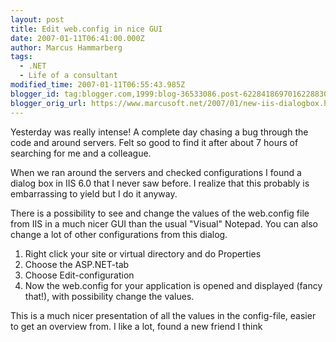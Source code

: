 ```yaml
---
layout: post
title: Edit web.config in nice GUI
date: 2007-01-11T06:41:00.000Z
author: Marcus Hammarberg
tags:
  - .NET
  - Life of a consultant
modified_time: 2007-01-11T06:55:43.985Z
blogger_id: tag:blogger.com,1999:blog-36533086.post-6228418697016228830
blogger_orig_url: https://www.marcusoft.net/2007/01/new-iis-dialogbox.html
---
```


Yesterday was really intense! A complete day chasing a bug through the code and around servers. Felt so good to find it after about 7 hours of searching for me and a colleague.

When we ran around the servers and checked configurations I found a dialog box in IIS 6.0 that I never saw before. I realize that this probably is embarrassing to yield but I do it anyway.

There is a possibility to see and change the values of the web.config file from IIS in a much nicer GUI than the usual "Visual" Notepad. You can also change a lot of other configurations from this dialog.

1. Right click your site or virtual directory and do Properties
2. Choose the ASP.NET-tab
3. Choose Edit-configuration
4. Now the web.config for your application is opened and displayed
   (fancy that!), with possibility change the values.

This is a much nicer presentation of all the values in the config-file, easier to get an overview from. I like a lot, found a new friend I think

